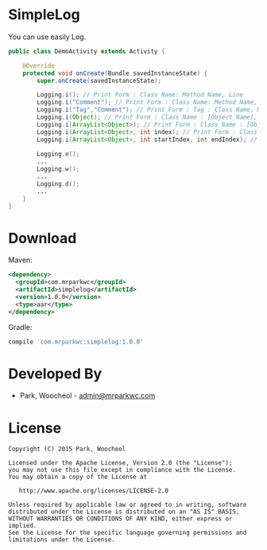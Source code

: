 # SimpleLog

You can use easily Log.


```java
public class DemoActivity extends Activity {

    @Override
    protected void onCreate(Bundle savedInstanceState) {
        super.onCreate(savedInstanceState);

        Logging.i(); // Print Form : Class Name: Method Name, Line
        Logging.i("Comment"); // Print Form : Class Name: Method Name, Line, Comment
        Logging.i("Tag","Comment"); // Print Form : Tag : Class Name, Method Name, Line, Comment
        Logging.i(Object); // Print Form : Class Name : [Object Name], Variable Name, Value
        Logging.i(ArrayList<Object>); // Print Form : Class Name : [Object Name] [ArrayList Index], Variable Name, Value
        Logging.i(ArrayList<Object>, int index); // Print Form : Class Name : [Object Name] [ArrayList Index], Variable Name, Value
        Logging.i(ArrayList<Object>, int startIndex, int endIndex); // Print Form : Class Name : [Object Name] [ArrayList Index], Variable Name, Value
        
        Logging.e();
        ...
        Logging.w();
        ...
        Logging.d();
        ...
    }
}
```
Download
============
Maven:
```xml
<dependency>
  <groupId>com.mrparkwc</groupId>
  <artifactId>simplelog</artifactId>
  <version>1.0.0</version>
  <type>aar</type>
</dependency>
```
Gradle:
```groovy
compile 'com.mrparkwc:simplelog:1.0.0'
```
Developed By
============

* Park, Woocheol - <admin@mrparkwc.com>



License
=======

    Copyright (C) 2015 Park, Woocheol

    Licensed under the Apache License, Version 2.0 (the "License");
    you may not use this file except in compliance with the License.
    You may obtain a copy of the License at

       http://www.apache.org/licenses/LICENSE-2.0

    Unless required by applicable law or agreed to in writing, software
    distributed under the License is distributed on an "AS IS" BASIS,
    WITHOUT WARRANTIES OR CONDITIONS OF ANY KIND, either express or implied.
    See the License for the specific language governing permissions and
    limitations under the License.
